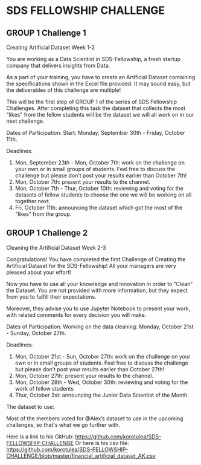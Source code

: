 # SDS FELLOWSHIP CHALLENGE

## GROUP 1 Challenge 1
Creating Artificial Dataset
Week 1-2 

You are working as a Data Scientist in SDS-Fellowship, a fresh startup company that delivers insights from Data.

As a part of your training, you have to create an Artificial Dataset containing the specifications shown in the Excel file provided. It may sound easy, but the deliverables of this challenge are multiple!

This will be the first step of GROUP 1 of the series of SDS Fellowship Challenges. After completing this task the dataset that collects the most "likes" from the fellow students will be the dataset we will all work on in our next challenge.

Dates of Participation: 
Start: Monday, September 30th - Friday, October 11th.

Deadlines: 
1.	Mon, September 23th - Mon, October 7th: work on the challenge on your own or in small groups of students. Feel free to discuss the challenge but please don’t post your results earlier than October 7th!
2.	Mon, October 7th: present your results to the channel. 
3.	Mon, October 7th - Thur, October 10th: reviewing and voting for the datasets of fellow students to choose the one we will be working on all together next.
4.	Fri, October 11th: announcing the dataset which got the most of the “likes” from the group.


## GROUP 1 Challenge 2
Cleaning the Artificial Dataset
Week 2-3 

Congratulations! You have completed the first Challenge of Creating the Artificial Dataset for the SDS-Fellowship! All your managers are very pleased about your effort!

Now you have to use all your knowledge and innovation in order to “Clean” the Dataset. You are not provided with more information, but they expect from you to fulfill their expectations.

Moreover, they advise you to use Jupyter Notebook to present your work, with related comments for every decision you will make. 

Dates of Participation: 
Working on the data cleaning: Monday, October 21st - Sunday, October 27th.


Deadlines: 
1.	Mon, October 21st - Sun, October 27th: work on the challenge on your own or in small groups of students. Feel free to discuss the challenge but please don’t post your results earlier than October 27th!
2.	Mon, October 27th: present your results to the channel.
3.	Mon, October 28th - Wed, October 30th: reviewing and voting for the work of fellow students 
4.	Thur, October 3st: announcing the Junior Data Scientist of the Month.

The dataset to use:

Most of the members voted for @Alex’s dataset to use in the upcoming challenges, so that's what we go further with. 

Here is a link to his GitHub: https://github.com/korotulea/SDS-FELLOWSHIP-CHALLENGE 
Or here is his csv file: https://github.com/korotulea/SDS-FELLOWSHIP-CHALLENGE/blob/master/financial_artificial_dataset_AK.csv

